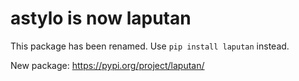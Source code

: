 # astylo is now laputan

This package has been renamed. Use `pip install laputan` instead.

New package: https://pypi.org/project/laputan/
